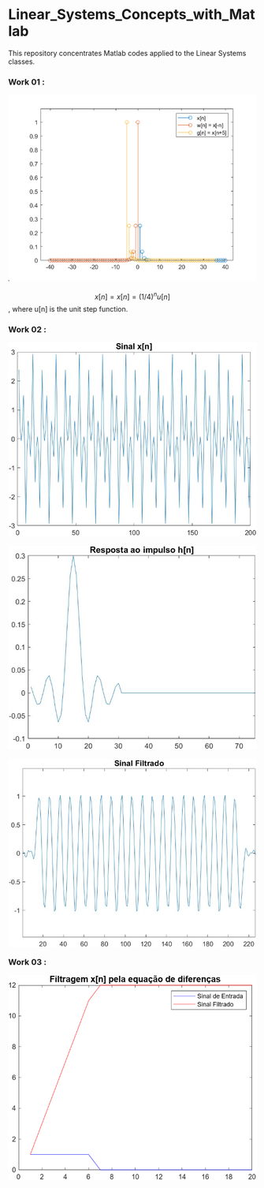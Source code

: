 # Linear_Systems_Concepts_with_Matlab
This repository concentrates Matlab codes applied to the Linear Systems classes.

### Work 01 :
<img src="./Works/work_01/exponentialSignal.bmp"
     alt="Markdown Monster icon"
     style="float: left; margin-right: 10px; margin-bottom: 20px;"/>


$$x[n] = x[n] = (1/4)^n u[n]$$ 
, where u[n] is the unit step function.

### Work 02 :
<img src="./Works/work_02/SignalX.jpg"
     alt="Markdown Monster icon"
     style="float: left; margin-right: 10px; margin-bottom: 20px;"/>

<img src="./Works/work_02/impulseResponse.jpg"
     alt="Markdown Monster icon"
     style="float: left; margin-right: 10px; margin-bottom: 20px;"/>

<img src="./Works/work_02/filteredSignal.jpg"
     alt="Markdown Monster icon"
     style="float: left; margin-right: 10px; margin-bottom: 20px;"/>

### Work 03 :
<img src="./Works/work_03/InputSignalAndFiltered.png"
     alt="Markdown Monster icon"
     style="float: left; margin-right: 10px; margin-bottom: 20px;"/>
